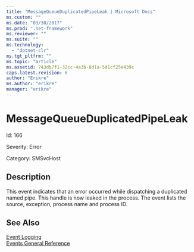 ```yaml
---
title: "MessageQueueDuplicatedPipeLeak | Microsoft Docs"
ms.custom: ""
ms.date: "03/30/2017"
ms.prod: ".net-framework"
ms.reviewer: ""
ms.suite: ""
ms.technology: 
  - "dotnet-clr"
ms.tgt_pltfrm: ""
ms.topic: "article"
ms.assetid: 743db7f1-32cc-4a3b-8d1a-5d1cf25e439c
caps.latest.revision: 6
author: "Erikre"
ms.author: "erikre"
manager: "erikre"
---
```

# MessageQueueDuplicatedPipeLeak
Id: 166  
  
 Severity: Error  
  
 Category: SMSvcHost  
  
## Description  
 This event indicates that an error occurred while dispatching a duplicated named pipe. This handle is now leaked in the process. The event lists the source, exception, process name and process ID.  
  
## See Also  
 [Event Logging](../../../../../docs/framework/wcf/diagnostics/event-logging/index.md)   
 [Events General Reference](../../../../../docs/framework/wcf/diagnostics/event-logging/events-general-reference.md)